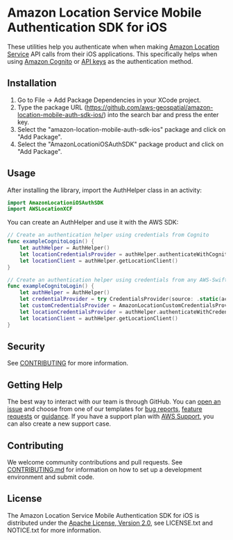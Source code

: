 # Amazon Location Service Mobile Authentication SDK for iOS

These utilities help you authenticate when when making [Amazon Location Service](https://aws.amazon.com/location/) API calls from their iOS applications. This specifically helps when using [Amazon Cognito](https://docs.aws.amazon.com/location/latest/developerguide/authenticating-using-cognito.html) or [API keys](https://docs.aws.amazon.com/location/latest/developerguide/using-apikeys.html) as the authentication method.

## Installation

1. Go to File -> Add Package Dependencies in your XCode project.
2. Type the package URL (https://github.com/aws-geospatial/amazon-location-mobile-auth-sdk-ios/) into the search bar and press the enter key. 
3. Select the "amazon-location-mobile-auth-sdk-ios" package and click on "Add Package".
4. Select the "AmazonLocationiOSAuthSDK" package product and click on "Add Package".

## Usage

After installing the library, import the AuthHelper class in an activity:

``` swift
import AmazonLocationiOSAuthSDK
import AWSLocationXCF
```

You can create an AuthHelper and use it with the AWS SDK:

``` swift
// Create an authentication helper using credentials from Cognito
func exampleCognitoLogin() {
    let authHelper = AuthHelper()
    let locationCredentialsProvider = authHelper.authenticateWithCognitoUserPool(identityPoolId: "My-Cognito-Identity-Pool-Id", region: "us-east-1")
    let locationClient = authHelper.getLocationClient()
}
```

``` swift
// Create an authentication helper using credentials from any AWS-Swift-SDK Credentials Provider
func exampleCognitoLogin() {
    let authHelper = AuthHelper()
    let credentialProvider = try CredentialsProvider(source: .static(accessKey: "My-AWS-AccessKey", secret: "My-AWS-Secret", sessionToken: "My-AWS-SessionToken", shutdownCallback: {/*Perform post shutdown operation here*/})) 
    let customCredentialsProvider = AmazonLocationCustomCredentialsProvider(credentialsProvider: credentialProvider)
    let locationCredentialsProvider = authHelper.authenticateWithCredentialsProvider(credentialsProvider: AmazonLocationCustomCredentialsProvider)
    let locationClient = authHelper.getLocationClient()
}
```

## Security

See [CONTRIBUTING](CONTRIBUTING.md#security-issue-notifications) for more information.

## Getting Help

The best way to interact with our team is through GitHub.
You can [open an issue](https://github.com/aws-geospatial/amazon-location-mobile-auth-sdk-ios/issues/new/choose) and choose from one of our templates for
[bug reports](https://github.com/aws-geospatial/amazon-location-mobile-auth-sdk-ios/issues/new?assignees=&labels=bug%2C+needs-triage&template=---bug-report.md&title=),
[feature requests](https://github.com/aws-geospatial/amazon-location-mobile-auth-sdk-ios/issues/new?assignees=&labels=feature-request&template=---feature-request.md&title=)
or [guidance](https://github.com/aws-geospatial/amazon-location-mobile-auth-sdk-ios/issues/new?assignees=&labels=guidance%2C+needs-triage&template=---questions---help.md&title=).
If you have a support plan with [AWS Support](https://aws.amazon.com/premiumsupport/), you can also create a new support case.

## Contributing

We welcome community contributions and pull requests. See [CONTRIBUTING.md](https://github.com/aws-geospatial/amazon-location-mobile-auth-sdk-ios/blob/master/CONTRIBUTING.md) for information on how to set up a development environment and submit code.

## License

The Amazon Location Service Mobile Authentication SDK for iOS is distributed under the
[Apache License, Version 2.0](http://www.apache.org/licenses/LICENSE-2.0),
see LICENSE.txt and NOTICE.txt for more information.

